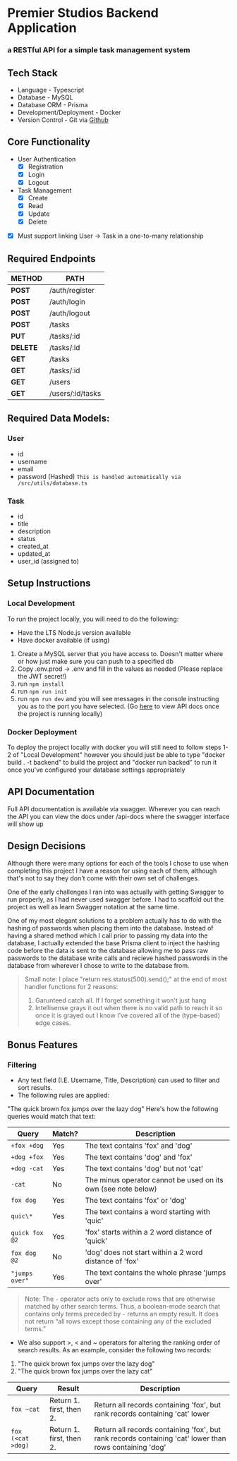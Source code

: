 # Premier Studios Backend Application

### a RESTful API for a simple task management system

## Tech Stack

- Language - Typescript
- Database - MySQL
- Database ORM - Prisma
- Development/Deployment - Docker
- Version Control - Git via [Github](https://github.com/hycord/premierstudios-application-backend)

## Core Functionality

- User Authentication
  - [x] Registration
  - [x] Login
  - [x] Logout
- Task Management
  - [x] Create
  - [x] Read
  - [x] Update
  - [x] Delete
- [x] Must support linking User -> Task in a one-to-many relationship

## Required Endpoints

| **METHOD** | **PATH**         |
| ---------- | ---------------- |
| **POST**   | /auth/register   |
| **POST**   | /auth/login      |
| **POST**   | /auth/logout     |
| **POST**   | /tasks           |
| **PUT**    | /tasks/:id       |
| **DELETE** | /tasks/:id       |
| **GET**    | /tasks           |
| **GET**    | /tasks/:id       |
| **GET**    | /users           |
| **GET**    | /users/:id/tasks |

## Required Data Models:

### User

- id
- username
- email
- password (Hashed) `This is handled automatically via /src/utils/database.ts`

### Task

- id
- title
- description
- status
- created_at
- updated_at
- user_id (assigned to)

## Setup Instructions

### Local Development

To run the project locally, you will need to do the following:

- Have the LTS Node.js version available
- Have docker available (if using)

1. Create a MySQL server that you have access to. Doesn't matter where or how just make sure you can push to a specified db
2. Copy .env.prod -> .env and fill in the values as needed (Please replace the JWT secret!)
3. run `npm install`
4. run `npm run init`
5. run `npm run dev` and you will see messages in the console instructing you as to the port you have selected. (Go [here](https://localhost:3000/api-docs) to view API docs once the project is running locally)

### Docker Deployment

To deploy the project locally with docker you will still need to follow steps 1-2 of "Local Development" however you should just be able to type "docker build . -t backend" to build the project and "docker run backed" to run it once you've configured your database settings appropriately

## API Documentation

Full API documentation is available via swagger.
Wherever you can reach the API you can view the docs under <host>/api-docs where the swagger interface will show up

## Design Decisions

Although there were many options for each of the tools I chose to use when completing this project I have a reason for using each of them, although that's not to say they don't come with their own set of challenges.

One of the early challenges I ran into was actually with getting Swagger to run properly, as I had never used swagger before. I had to scaffold out the project as well as learn Swagger notation at the same time.

One of my most elegant solutions to a problem actually has to do with the hashing of passwords when placing them into the database.
Instead of having a shared method which I call prior to passing my data into the database, I actually extended the base Prisma client to inject the hashing code before the data is sent to the database allowing me to pass raw passwords to the database write calls and recieve hashed passwords in the database from wherever I chose to write to the database from.

> Small note: I place "return res.status(500).send();" at the end of most handler functions for 2 reasons:
>
> 1. Garunteed catch all. If I forget something it won't just hang
> 2. Intellisense grays it out when there is no valid path to reach it so once it is grayed out I know I've covered all of the (type-based) edge cases.

## Bonus Features

### Filtering

- Any text field (I.E. Username, Title, Description) can used to filter and sort results.
- The following rules are applied:

"The quick brown fox jumps over the lazy dog"
Here's how the following queries would match that text:

| Query          | Match? | Description                                                   |
| -------------- | ------ | ------------------------------------------------------------- |
| `+fox +dog`    | Yes    | The text contains 'fox' and 'dog'                             |
| `+dog +fox`    | Yes    | The text contains 'dog' and 'fox'                             |
| `+dog -cat`    | Yes    | The text contains 'dog' but not 'cat'                         |
| `-cat`         | No     | The minus operator cannot be used on its own (see note below) |
| `fox dog`      | Yes    | The text contains 'fox' or 'dog'                              |
| `quic\*`       | Yes    | The text contains a word starting with 'quic'                 |
| `quick fox @2` | Yes    | 'fox' starts within a 2 word distance of 'quick'              |
| `fox dog @2`   | No     | 'dog' does not start within a 2 word distance of 'fox'        |
| `"jumps over"` | Yes    | The text contains the whole phrase 'jumps over'               |

> Note: The `-` operator acts only to exclude rows that are otherwise matched by other search terms. Thus, a boolean-mode search that contains only terms preceded by `-` returns an empty result. It does not return “all rows except those containing any of the excluded terms.”

- We also support >, < and ~ operators for altering the ranking order of search results. As an example, consider the following two records:

1. "The quick brown fox jumps over the lazy dog"
2. "The quick brown fox jumps over the lazy cat"

| Query             | Result                   | Description                                                                                             |
| ----------------- | ------------------------ | ------------------------------------------------------------------------------------------------------- |
| `fox ~cat`        | Return 1. first, then 2. | Return all records containing 'fox', but rank records containing 'cat' lower                            |
| `fox (<cat >dog)` | Return 1. first, then 2. | Return all records containing 'fox', but rank records containing 'cat' lower than rows containing 'dog' |
